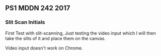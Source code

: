 ## PS1 MDDN 242 2017

### Slit Scan Initials

First Test with slit-scanning, Just testing the video input which I will then take the slits of it and place them on the canvas.

Video input doesn't work on Chrome.






